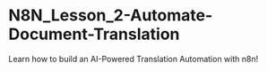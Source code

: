 # N8N_Lesson_2-Automate-Document-Translation
Learn how to build an AI-Powered Translation Automation with n8n!
